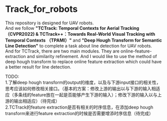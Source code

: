 # Track_for_robots
This repository is designed for UAV robots.  <br>And we follow <b>"TCTrack: Temporal Contexts for Aerial Tracking （CVPR2022) & TCTrack++：Towards Real-World Visual Tracking with Temporal Contexts （TPAMI）"</b> and <b>"Deep Hough Transform for Semantic Line Detection"</b> to complete a task about line detection for UAV robots.  <br>And for TCTrack, there are two main modules. They are online-feature-extraction and similarity refinement. And I would like to use the method of deep hough transform to replace online feature extraction which could have a better result for line detection.

TODO:  <br>1.了解deep hough transform的output的维度，以及与下游input接口的相关性，思考应该如何修改相关接口。（基本的方案：修改上游的输出以与下游的输入相适应（多条线的feature放在一起是否能够产生下游的输入）；修改下游的输入以与上游的输出相适应）（待完成）  <br>2.TCTrack的feature extraction是否有相关的时序信息，在添加deep hough transform来进行feature extraction的时候是否需要增添时序信息（待完成）
